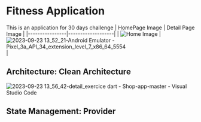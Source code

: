 # Fitness Application
This is an application for 30 days challenge 
| HomePage Image | Detail Page Image |
|----------------|-------------------|
| ![Home Image](https://github.com/mohamedimem/fit-app/assets/78182552/36503f86-647b-4a4c-9910-497be26256d5) |![2023-09-23 13_52_21-Android Emulator - Pixel_3a_API_34_extension_level_7_x86_64_5554](https://github.com/mohamedimem/fit-app/assets/78182552/bdee256a-95a9-41fc-9b21-c3c0b5e6b18c)|

## Architecture: Clean Architecture
![2023-09-23 13_56_42-detail_exercice dart - Shop-app-master - Visual Studio Code](https://github.com/mohamedimem/fit-app/assets/78182552/9246ca9b-6d10-43c0-9e6b-9f9121c37771)
## State Management: Provider
